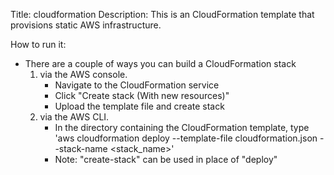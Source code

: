 Title: cloudformation
Description:
This is an CloudFormation template that provisions static AWS infrastructure.

How to run it:
- There are a couple of ways you can build a CloudFormation stack
    1. via the AWS console.
        - Navigate to the CloudFormation service
        - Click "Create stack (With new resources)"
        - Upload the template file and create stack
    2. via the AWS CLI.
        - In the directory containing the CloudFormation template, type 'aws cloudformation deploy --template-file cloudformation.json --stack-name <stack_name>'
        - Note: "create-stack" can be used in place of "deploy"
